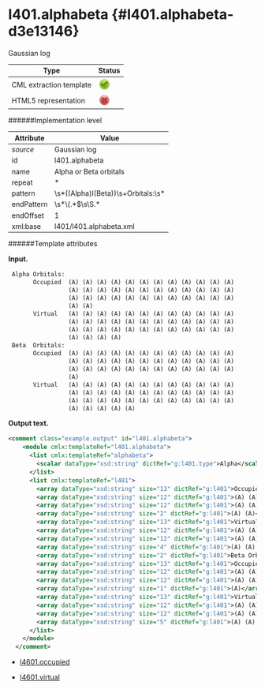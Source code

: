 # l401.alphabeta {#l401.alphabeta-d3e13146}

Gaussian log

| Type                                                                                                                                                                                                  | Status                                                                                                                                                                                                |
|----|----|
| CML extraction template                                                                                                                                                                               | ![](/imgs/Total.png)                                                                                                                                                                                  |
| HTML5 representation                                                                                                                                                                                  | ![](/imgs/None.png)                                                                                                                                                                                   |

######Implementation level

| Attribute                                                                                                                                                                                             | Value                                                                                                                                                                                                 |
|----|----|
| *source*                                                                                                                                                                                              | Gaussian log                                                                                                                                                                                          |
| id                                                                                                                                                                                                    | l401.alphabeta                                                                                                                                                                                        |
| name                                                                                                                                                                                                  | Alpha or Beta orbitals                                                                                                                                                                                |
| repeat                                                                                                                                                                                                | \*                                                                                                                                                                                                    |
| pattern                                                                                                                                                                                               | \\s\*((Alpha)I(Beta))\\s+Orbitals:\\s\*                                                                                                                                                               |
| endPattern                                                                                                                                                                                            | \\s\*\\(.\*\$\\s\\S.\*                                                                                                                                                                                |
| endOffset                                                                                                                                                                                             | 1                                                                                                                                                                                                     |
| xml:base                                                                                                                                                                                              | l401/l401.alphabeta.xml                                                                                                                                                                               |

######Template attributes

**Input.**

     Alpha Orbitals:
           Occupied  (A) (A) (A) (A) (A) (A) (A) (A) (A) (A) (A) (A)
                     (A) (A) (A) (A) (A) (A) (A) (A) (A) (A) (A) (A)
                     (A) (A) (A) (A) (A) (A) (A) (A) (A) (A) (A) (A)
                     (A) (A)
           Virtual   (A) (A) (A) (A) (A) (A) (A) (A) (A) (A) (A) (A)
                     (A) (A) (A) (A) (A) (A) (A) (A) (A) (A) (A) (A)
                     (A) (A) (A) (A) (A) (A) (A) (A) (A) (A) (A) (A)
                     (A) (A) (A) (A)
     Beta  Orbitals:
           Occupied  (A) (A) (A) (A) (A) (A) (A) (A) (A) (A) (A) (A)
                     (A) (A) (A) (A) (A) (A) (A) (A) (A) (A) (A) (A)
                     (A) (A) (A) (A) (A) (A) (A) (A) (A) (A) (A) (A)
                     (A)
           Virtual   (A) (A) (A) (A) (A) (A) (A) (A) (A) (A) (A) (A)
                     (A) (A) (A) (A) (A) (A) (A) (A) (A) (A) (A) (A)
                     (A) (A) (A) (A) (A) (A) (A) (A) (A) (A) (A) (A)
                     (A) (A) (A) (A) (A)
      

**Output text.**

```xml
<comment class="example.output" id="l401.alphabeta">
    <module cmlx:templateRef="l401.alphabeta">
      <list cmlx:templateRef="alphabeta">
        <scalar dataType="xsd:string" dictRef="g:l401.type">Alpha</scalar>
      </list>
      <list cmlx:templateRef="l401">
        <array dataType="xsd:string" size="13" dictRef="g:l401">Occupied (A) (A) (A) (A) (A) (A) (A) (A) (A) (A) (A) (A)</array>
        <array dataType="xsd:string" size="12" dictRef="g:l401">(A) (A) (A) (A) (A) (A) (A) (A) (A) (A) (A) (A)</array>
        <array dataType="xsd:string" size="12" dictRef="g:l401">(A) (A) (A) (A) (A) (A) (A) (A) (A) (A) (A) (A)</array>
        <array dataType="xsd:string" size="2" dictRef="g:l401">(A) (A)</array>
        <array dataType="xsd:string" size="13" dictRef="g:l401">Virtual (A) (A) (A) (A) (A) (A) (A) (A) (A) (A) (A) (A)</array>
        <array dataType="xsd:string" size="12" dictRef="g:l401">(A) (A) (A) (A) (A) (A) (A) (A) (A) (A) (A) (A)</array>
        <array dataType="xsd:string" size="12" dictRef="g:l401">(A) (A) (A) (A) (A) (A) (A) (A) (A) (A) (A) (A)</array>
        <array dataType="xsd:string" size="4" dictRef="g:l401">(A) (A) (A) (A)</array>
        <array dataType="xsd:string" size="2" dictRef="g:l401">Beta Orbitals:</array>
        <array dataType="xsd:string" size="13" dictRef="g:l401">Occupied (A) (A) (A) (A) (A) (A) (A) (A) (A) (A) (A) (A)</array>
        <array dataType="xsd:string" size="12" dictRef="g:l401">(A) (A) (A) (A) (A) (A) (A) (A) (A) (A) (A) (A)</array>
        <array dataType="xsd:string" size="12" dictRef="g:l401">(A) (A) (A) (A) (A) (A) (A) (A) (A) (A) (A) (A)</array>
        <array dataType="xsd:string" size="1" dictRef="g:l401">(A)</array>
        <array dataType="xsd:string" size="13" dictRef="g:l401">Virtual (A) (A) (A) (A) (A) (A) (A) (A) (A) (A) (A) (A)</array>
        <array dataType="xsd:string" size="12" dictRef="g:l401">(A) (A) (A) (A) (A) (A) (A) (A) (A) (A) (A) (A)</array>
        <array dataType="xsd:string" size="12" dictRef="g:l401">(A) (A) (A) (A) (A) (A) (A) (A) (A) (A) (A) (A)</array>
        <array dataType="xsd:string" size="5" dictRef="g:l401">(A) (A) (A) (A) (A)</array>
      </list>
    </module>
  </comment>
```

-   [l4601.occupied](/out/md/cml/gaussian_log/l4601.occupied-d3e13159.md)

<!-- -->

-   [l4601.virtual](/out/md/cml/gaussian_log/l4601.virtual-d3e13174.md)


